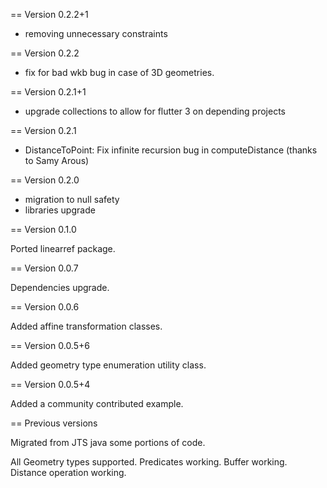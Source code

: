 == Version 0.2.2+1

- removing unnecessary constraints

== Version 0.2.2

- fix for bad wkb bug in case of 3D geometries.

== Version 0.2.1+1

- upgrade collections to allow for flutter 3 on depending projects

== Version 0.2.1

- DistanceToPoint: Fix infinite recursion bug in computeDistance (thanks to Samy Arous)

== Version 0.2.0

- migration to null safety
- libraries upgrade

== Version 0.1.0

Ported linearref package.

== Version 0.0.7

Dependencies upgrade.

== Version 0.0.6

Added affine transformation classes.

== Version 0.0.5+6

Added geometry type enumeration utility class.

== Version 0.0.5+4

Added a community contributed example.


== Previous versions

Migrated from JTS java some portions of code.

All Geometry types supported.
Predicates working.
Buffer working.
Distance operation working.
